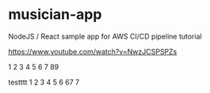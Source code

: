 # musician-app
NodeJS / React sample app for AWS CI/CD pipeline tutorial

https://www.youtube.com/watch?v=NwzJCSPSPZs

1 2 3 4 5 6 7 89 

testttt 1  2  3  4  5 6 67 7
